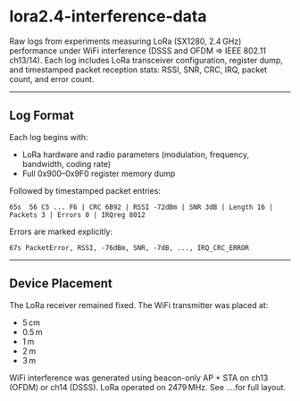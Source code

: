 # lora2.4-interference-data

Raw logs from experiments measuring LoRa (SX1280, 2.4 GHz) performance under WiFi interference (DSSS and OFDM => IEEE 802.11 ch13/14). Each log includes LoRa transceiver configuration, register dump, and timestamped packet reception stats: RSSI, SNR, CRC, IRQ, packet count, and error count.

---

## Log Format

Each log begins with:

- LoRa hardware and radio parameters (modulation, frequency, bandwidth, coding rate)
- Full 0x900–0x9F0 register memory dump

Followed by timestamped packet entries:

```
65s  56 C5 ... F6 | CRC 6B92 | RSSI -72dBm | SNR 3dB | Length 16 | Packets 3 | Errors 0 | IRQreg 8012
```

Errors are marked explicitly:

```
67s PacketError, RSSI, -76dBm, SNR, -7dB, ..., IRQ_CRC_ERROR
```

---

## Device Placement

The LoRa receiver remained fixed. The WiFi transmitter was placed at:

- 5 cm
- 0.5 m
- 1 m
- 2 m
- 3 m

WiFi interference was generated using beacon-only AP + STA on ch13 (OFDM) or ch14 (DSSS). LoRa operated on 2479 MHz. See ....for full layout.

